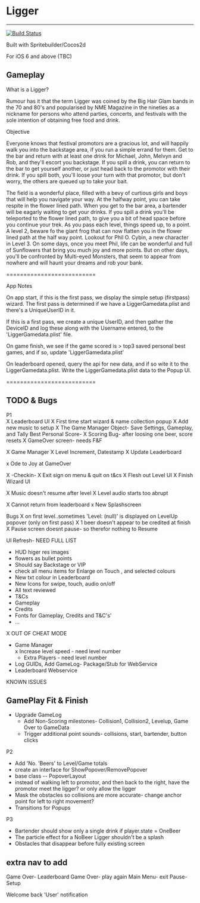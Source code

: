 # Ligger  
----------

[![Build Status](https://travis-ci.org/fezzee/Ligger.svg?branch=master)](https://travis-ci.org/fezzee/Ligger)

  
Built with Spritebuilder/Cocos2d 


For iOS 6 and above (TBC)

  
Gameplay  
---------  
What is a Ligger?  
  
Rumour has it that the term Ligger was coined by the Big Hair Glam bands in the 70 and 80's and popularised by NME Magazine in the nineties as a nickname for persons who attend parties, concerts, and festivals with the sole intention of obtaining free food and drink. 

Objective  
  
Everyone knows that festival promotors are a gracious lot, and will happily walk you into the backstage area, if you run a simple errand for them. Get to the bar and return with at least one drink for Michael, John, Melvyn and Rob, and they'll escort you backstage. If you spill a drink, you can return to the bar to get yourself another, or just head back to the promotor with their drink. If you spill both, you'll loose your turn with that promotor, but don't worry, the others are queued up to take your bait. 
  
  
The field is a wonderful place, filled with a bevy of curtious girls and boys that will help you navigate your way. At the halfway point, you can take respite in the flower lined path. When you get to the bar area, a bartender  will be eagarly waiting to get your drinks. If you spill a drink  you'll be teleported to the flower lined path, to give you a bit of head space before you continue your trek.  As you pass each level, things speed up, to a point. A level 2, beware fo the giant frog that can now flatten you in the flower lined path at the half way point.
    Lookout for Phil O. Cybin, a new character in Level 3. On some days, once you meet Phil, life can be wonderful and full of Sunflowers that bring you much joy and 
    more points. But on other days, you'll be confronted by Multi-eyed Monsters, that seem to appear from nowhere and will haunt your dreams and rob your bank.  
  
  
==========================

App Notes


On app start, if this is the first pass, we display the simple setup (firstpass) wizard.
The first pass is determined if we have a LiggerGamedata.plist and there's a UniqueUserID in it.

If this is a first pass, we create a unique UserID, and then gather the DeviceID and log these along with the Username entered, to the 'LiggerGamedata.plist' file.

On game finish, we see if the game scored is > top3 saved personal best games, and if so, update 'LiggerGamedata.plist'

On leaderboard opened, query the api for new data, and if so wite it to the LiggerGamedata.plist. Write the LiggerGamedata.plist data to the Popup UI. 



==========================


TODO & Bugs
----------- 
P1   
X Leaderboard UI
X First time start wizard & name collection popup
X Add new music to setup
X The Game Manager Object- Save Settings, Gameplay, and Tally Best Personal Score- 
X Scoring Bug- after loosing one beer, score resets
X GameOver screen- needs F&F

X Game Manager
    X Level Increment, Datestamp
    X Update Leaderboard 

x Ode to Joy at GameOver

X -Checkin-
X Exit sign on menu & quit on t&cs
X Flesh out Level UI 
X Finish Wizard UI

X Music doesn't resume after level
X Level audio starts too abrupt

X Cannot return from leaderboard
x New Splashscreen

Bugs
X on first level..sometimes 'Level: (null)' is displayed on LevelUp popover (only on first pass)
X 1 beer doesn't appear to be credited at finish
X Pause screen doesnt pause- so therefor nothing to Resume


UI Refresh- NEED FULL LIST
* HUD higer res images
* flowers as bullet points
* Should say Backstage or VIP 
* check all menu items for Enlarge on Touch , and selected colours
* New txt colour in Leaderboard
* New Icons for swipe, touch, audio on/off
* All text reviewed
* T&Cs
* Gameplay
* Credits
* Fonts for Gameplay, Credits and T&C's'
* ...

X OUT OF CHEAT MODE
* Game Manager    
    x Increase level speed - need level number
    * Extra Players - need level number
* Log GUIDs,  Add GameLog- Package/Stub for WebService
* Leaderboard Webservice


KNOWN ISSUES

GamePlay Fit & Finish
-----------------------------

* Upgrade GameLog
    * Add Non-Scoring milestones- Collision1, Collision2, Levelup, Game Over to GameData
    * Trigger additional point sounds- collisions, start, bartender, button clicks  
  
P2  
* Add 'No. 'Beers' to Level/Game totals
* create an interface for ShowPopover/RemovePopover    
* base class -- PopoverLayout
* instead of walking left to promotor, and then back to the right, have the promotor meet the ligger? or only allow the ligger    
* Mask the obstacles so collisions are more accurate- change anchor point for left to right movement?  
* Transitions for Popups  
  
P3   
* Bartender should show only a single drink if player.state = OneBeer   
* The particle effect for a NoBeer Ligger shouldn't be a splash  
* Obstacles that disappear before fully existing screen  
  

extra nav to add
----------------------------------
Game Over- Leaderboard
Game Over- play again 
Main Menu- exit
Pause- Setup

Welcome back 'User' notification  
  
  
  

  



